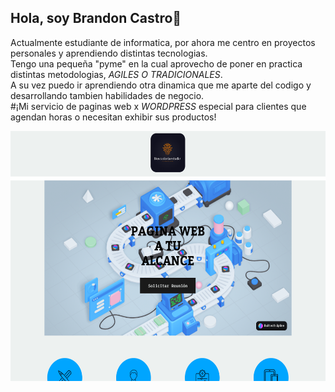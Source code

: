 ## Hola, soy Brandon Castro👋
Actualmente estudiante de informatica, por ahora me centro en proyectos personales y aprendiendo distintas tecnologias.  
Tengo una pequeña "pyme" en la cual aprovecho de poner en practica distintas metodologias, *AGILES O TRADICIONALES*.  
A su vez puedo ir aprendiendo otra dinamica que me aparte del codigo y desarrollando tambien habilidades de negocio.  
#¡Mi servicio de paginas web x *WORDPRESS* especial para clientes que agendan horas o necesitan exhibir sus productos!
<p align="center">
<img src="https://github.com/BranCG/BranCG/blob/main/webprint.png?raw=true" alt="Texto alternativo" width="600" height="400">
</p>

<!--
**BranCG/BranCG** is a ✨ _special_ ✨ repository because its `README.md` (this file) appears on your GitHub profile.

Here are some ideas to get you started:

- 🔭 I’m currently working on ...
- 🌱 I’m currently learning ...
- 👯 I’m looking to collaborate on ...
- 🤔 I’m looking for help with ...
- 💬 Ask me about ...
- 📫 How to reach me: ...
- 😄 Pronouns: ...
- ⚡ Fun fact: ...
-->
